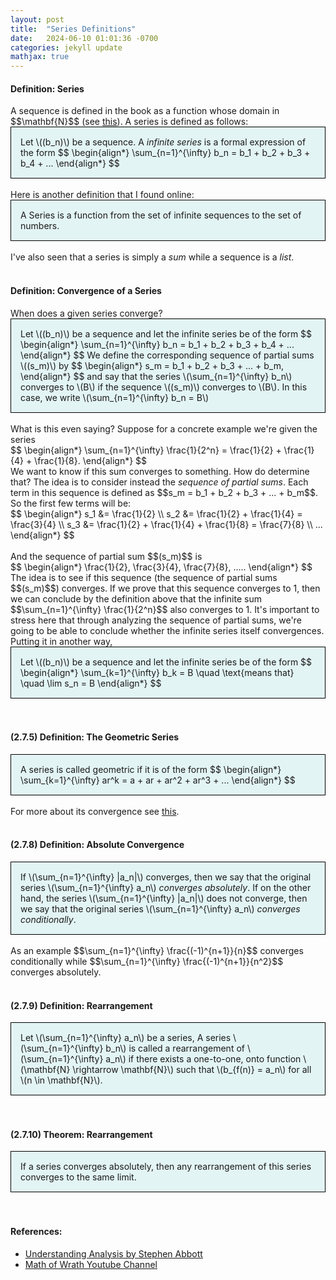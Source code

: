 ```yaml
---
layout: post
title:  "Series Definitions"
date:   2024-06-10 01:01:36 -0700
categories: jekyll update
mathjax: true
---
```

<!------------------------------------------------------------------------------------>
<h4><b>Definition: Series</b></h4>
A sequence is defined in the book as a function whose domain in $$\mathbf{N}$$ (see <a href="https://strncat.github.io/jekyll/update/2024/05/21/analysis-seq-definitions.html">this</a>). A series is defined as follows:
<div style="background-color: #E3F4F4; padding: 15px 15px 15px 15px; border:1px solid black;">
  Let \((b_n)\) be a sequence. A <i>infinite series</i> is a formal expression of the form
  $$
  \begin{align*}
  \sum_{n=1}^{\infty} b_n = b_1 + b_2 + b_3 + b_4 + ...
  \end{align*}
  $$
</div>
<br>
Here is another definition that I found online:
<div style="background-color: #E3F4F4; padding: 15px 15px 15px 15px; border:1px solid black;">
  A Series is a function from the set of infinite sequences to the set of numbers.
</div>
<br>
I've also seen that a series is simply a <i>sum</i> while a sequence is a <i>list</i>.
<br>
<br>
<!------------------------------------------------------------------------------------>
<h4><b>Definition: Convergence of a Series</b></h4>
When does a given series converge?
<div style="background-color: #E3F4F4; padding: 15px 15px 15px 15px; border:1px solid black;">
  Let \((b_n)\) be a sequence and let the infinite series be of the form
  $$
  \begin{align*}
  \sum_{n=1}^{\infty} b_n = b_1 + b_2 + b_3 + b_4 + ...
  \end{align*}
  $$
We define the corresponding sequence of partial sums \((s_m)\) by
  $$
  \begin{align*}
  s_m = b_1 + b_2 + b_3 + ... + b_m,
  \end{align*}
  $$
and say that the series \(\sum_{n=1}^{\infty} b_n\) converges to \(B\) if the sequence \((s_m)\) converges to \(B\). In this case, we write \(\sum_{n=1}^{\infty} b_n = B\)
</div>
<br>
What is this even saying? Suppose for a concrete example we're given the series
<div>
    $$
    \begin{align*}
    \sum_{n=1}^{\infty} \frac{1}{2^n} = \frac{1}{2} + \frac{1}{4} + \frac{1}{8}.
    \end{align*}
    $$
</div>
We want to know if this sum converges to something. How do determine that? The idea is to consider instead the <i>sequence of partial sums</i>. Each term in this sequence is defined as $$s_m = b_1 + b_2 + b_3 + ... + b_m$$. So the first few terms will be:
<div>
    $$
    \begin{align*}
    s_1 &= \frac{1}{2} \\
	s_2 &= \frac{1}{2} + \frac{1}{4} = \frac{3}{4} \\
	s_3 &= \frac{1}{2} + \frac{1}{4} + \frac{1}{8} = \frac{7}{8} \\
	...
    \end{align*}
    $$
</div>
<br>
And the sequence of partial sum $$(s_m)$$ is
<div>
    $$
    \begin{align*}
    \frac{1}{2}, \frac{3}{4}, \frac{7}{8}, ..... 
    \end{align*}
    $$
</div>
The idea is to see if this sequence (the sequence of partial sums $$(s_m)$$) converges. If we prove that this sequence converges to 1, then we can conclude by the definition above that the infinite sum $$\sum_{n=1}^{\infty} \frac{1}{2^n}$$ also converges to 1. It's important to stress here that through analyzing the sequence of partial sums, we're going to be able to conclude whether the infinite series itself convergences. Putting it in another way,
<div style="background-color: #E3F4F4; padding: 15px 15px 15px 15px; border:1px solid black;">
  Let \((b_n)\) be a sequence and let the infinite series be of the form
  $$
  \begin{align*}
  \sum_{k=1}^{\infty} b_k = B \quad \text{means that} \quad \lim s_n = B
  \end{align*}
  $$
</div>
<br>
<br>
<!------------------------------------------------------------------------------------>
<h4><b>(2.7.5) Definition: The Geometric Series</b></h4>
<div style="background-color: #E3F4F4; padding: 15px 15px 15px 15px; border:1px solid black;">
  A series is called geometric if it is of the form
  $$
  \begin{align*}
  \sum_{k=1}^{\infty} ar^k = a + ar + ar^2 + ar^3 + ...
  \end{align*}
  $$
</div>
<br>
For more about its convergence see <a href="https://strncat.github.io/jekyll/update/2024/02/05/analysis-series-geometric.html">this</a>.
<br>
<br>
<!------------------------------------------------------------------------------------>
<h4><b>(2.7.8) Definition: Absolute Convergence</b></h4>
<div style="background-color: #E3F4F4; padding: 15px 15px 15px 15px; border:1px solid black;">
  If \(\sum_{n=1}^{\infty} |a_n|\) converges, then we say that the original series \(\sum_{n=1}^{\infty} a_n\) <i>converges absolutely</i>. If on the other hand, the series \(\sum_{n=1}^{\infty} |a_n|\) does not converge, then we say that the original series \(\sum_{n=1}^{\infty} a_n\) <i>converges conditionally</i>. 
</div>
<br>
As an example $$\sum_{n=1}^{\infty} \frac{(-1)^{n+1}}{n}$$ converges conditionally while $$\sum_{n=1}^{\infty} \frac{(-1)^{n+1}}{n^2}$$ converges absolutely. 
<br>
<br>
<!------------------------------------------------------------------------------------>
<h4><b>(2.7.9) Definition: Rearrangement</b></h4>
<div style="background-color: #E3F4F4; padding: 15px 15px 15px 15px; border:1px solid black;">
  Let \(\sum_{n=1}^{\infty} a_n\) be a series, A series \(\sum_{n=1}^{\infty} b_n\) is called a rearrangement of \(\sum_{n=1}^{\infty} a_n\) if there exists a one-to-one, onto function \(\mathbf{N} \rightarrow \mathbf{N}\) such that \(b_{f(n)} = a_n\) for all \(n \in \mathbf{N}\). 
</div>
<br>
<br>
<!------------------------------------------------------------------------------------>
<h4><b>(2.7.10) Theorem: Rearrangement</b></h4>
<div style="background-color: #E3F4F4; padding: 15px 15px 15px 15px; border:1px solid black;">
  If a series converges absolutely, then any rearrangement of this series converges to the same limit.
</div>
<br>
<br>
<!------------------------------------------------------------------------------------>
<h4><b>References:</b></h4>
<ul>
<li><a href="https://www.amazon.com/Understanding-Analysis-Undergraduate-Texts-Mathematics/dp/1493927116">Understanding Analysis by Stephen Abbott</a></li>
<li><a href="https://www.youtube.com/watch?v=-YcQu_rZYSE">Math of Wrath Youtube Channel</a></li>
</ul>
